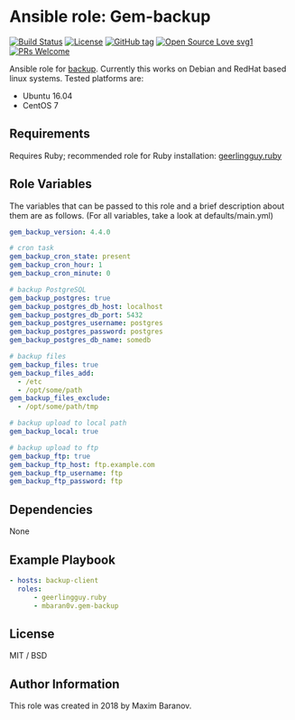 # Ansible role: Gem-backup

[![Build Status](https://travis-ci.org/mbaran0v/ansible-role-gem-backup.svg?branch=master)](https://travis-ci.org/mbaran0v/ansible-role-gem-backup) [![License](https://img.shields.io/badge/license-MIT%20License-brightgreen.svg)](https://opensource.org/licenses/MIT) [![GitHub tag](https://img.shields.io/github/tag/mbaran0v/ansible-role-gem-backup.svg)](https://github.com/mbaran0v/ansible-role-gem-backup/tags/) [![Open Source Love svg1](https://badges.frapsoft.com/os/v1/open-source.svg?v=103)](https://github.com/ellerbrock/open-source-badges/) [![PRs Welcome](https://img.shields.io/badge/PRs-welcome-brightgreen.svg?style=flat-square)](http://makeapullrequest.com)

Ansible role for [backup](http://backup.github.io/backup/v4/). Currently this works on Debian and RedHat based linux systems. Tested platforms are:

* Ubuntu 16.04
* CentOS 7

Requirements
------------

Requires Ruby; recommended role for Ruby installation: [geerlingguy.ruby](https://github.com/geerlingguy/ansible-role-ruby)

Role Variables
--------------

The variables that can be passed to this role and a brief description about them are as follows. (For all variables, take a look at defaults/main.yml)

```yaml
gem_backup_version: 4.4.0

# cron task
gem_backup_cron_state: present
gem_backup_cron_hour: 1
gem_backup_cron_minute: 0

# backup PostgreSQL
gem_backup_postgres: true
gem_backup_postgres_db_host: localhost
gem_backup_postgres_db_port: 5432
gem_backup_postgres_username: postgres
gem_backup_postgres_password: postgres
gem_backup_postgres_db_name: somedb

# backup files
gem_backup_files: true
gem_backup_files_add:
  - /etc
  - /opt/some/path
gem_backup_files_exclude:
  - /opt/some/path/tmp

# backup upload to local path
gem_backup_local: true

# backup upload to ftp
gem_backup_ftp: true
gem_backup_ftp_host: ftp.example.com
gem_backup_ftp_username: ftp
gem_backup_ftp_password: ftp
```

Dependencies
------------

None

Example Playbook
----------------

```yaml
- hosts: backup-client
  roles:
      - geerlingguy.ruby
      - mbaran0v.gem-backup
```

License
-------

MIT / BSD

Author Information
------------------

This role was created in 2018 by Maxim Baranov.
